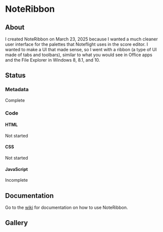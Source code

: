 # NoteRibbon 

## About

I created NoteRibbon on March 23, 2025 because I wanted a much cleaner user interface for the palettes that Noteflight uses in the score editor. I wanted to make a UI that made sense, so I went with a ribbon (a type of UI made of tabs and toolbars), similar to what you would see in Office apps and the File Explorer in Windows 8, 8.1, and 10.

## Status

### Metadata

Complete

### Code

#### HTML

Not started

#### CSS

Not started

#### JavaScript

Incomplete

## Documentation

Go to the [wiki](https://github.com/Unseeable8710/NoteRibbon/wiki) for documentation on how to use NoteRibbon.

## Gallery
